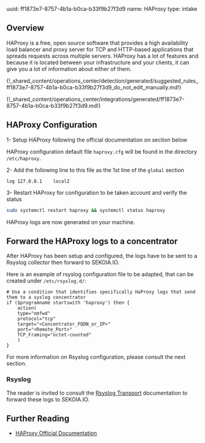 uuid: ff1873e7-8757-4b1a-b0ca-b33f9b27f3d9
name: HAProxy
type: intake

## Overview
HAProxy is a free, open source software that provides a high availability load balancer and proxy server for TCP and HTTP-based applications that spreads requests across multiple servers. HAProxy has a lot of features and because it is located between your infrastructure and your clients, it can give you a lot of information about either of them.

{!_shared_content/operations_center/detection/generated/suggested_rules_ff1873e7-8757-4b1a-b0ca-b33f9b27f3d9_do_not_edit_manually.md!}

{!_shared_content/operations_center/integrations/generated/ff1873e7-8757-4b1a-b0ca-b33f9b27f3d9.md!}

## HAProxy Configuration

1- Setup HAProxy following the official documentation on section below

HAProxy configuration default file `haproxy.cfg` will be found in the directory `/etc/haproxy`.

2- Add the following line to this file as the 1st line of the `global` section 

```
log 127.0.0.1    local2
```

3- Restart HAProxy for configuration to be taken account and verify the status

```bash
sudo systemctl restart haproxy && systemctl status haproxy
```

HAProxy logs are now generated on your machine.

## Forward the HAProxy logs to a concentrator

After HAProxy has been setup and configured, the logs have to be sent to a Rsyslog collector then forward to SEKOIA.IO.

Here is an example of rsyslog configuration file to be adapted, that can be created under `/etc/rsyslog.d/`:

```
# Use a condition that identifies specifically HaProxy logs that send them to a syslog concentrator
if ($programname startswith 'haproxy') then {
    action(
    type="omfwd"
    protocol="tcp"
    target="<Concentrator_FQDN_or_IP>"
    port="<Remote_Port>"
    TCP_Framing="octet-counted"
    )
}
```

For more information on Rsyslog configuration, please consult the next section.

### Rsyslog

The reader is invited to consult the [Rsyslog Transport](../../../ingestion_methods/rsyslog/) documentation to forward these logs to SEKOIA.IO.

## Further Reading
- [HAProxy Official Documentation](http://www.haproxy.org/#docs)
